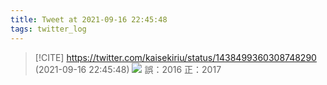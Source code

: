 ```yaml
---
title: Tweet at 2021-09-16 22:45:48
tags: twitter_log
---
```


> [!CITE] https://twitter.com/kaisekiriu/status/1438499360308748290 (2021-09-16 22:45:48)
> ![](https://twitter.com/kaisekiriu/status/1438499360308748290)
> 誤：2016
> 正：2017
